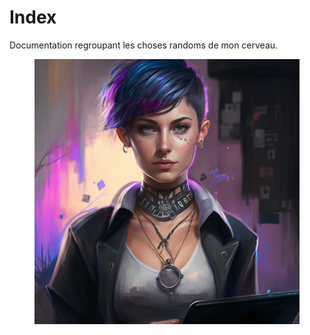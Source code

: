 # Index

Documentation regroupant les choses randoms de mon cerveau.

<figure><img src=".gitbook/assets/girlwithnecklace.png" alt=""><figcaption></figcaption></figure>
